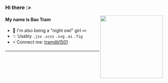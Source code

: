 
<h3>Hi there :> </h3> <img align='right' src="https://user-images.githubusercontent.com/68039038/179959200-9da19676-48f5-4632-83da-77a8e7ee9bad.gif" width="200">

<h4>My name is Bao Tram</h4> 

   -   🍑 I'm also being a "night owl" girl 💤
   -   ✨ Usably `.jsx` `.scss` `.svg` `.ai` `.fig`
   -   ⚡️ Connect me: [tramdb1501](mailto:tramdb1501@gmail.com)

***

